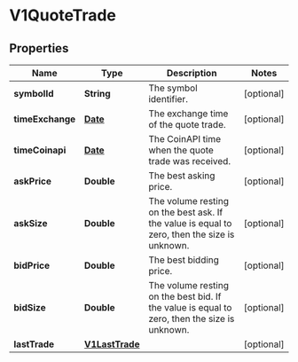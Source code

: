 

# V1QuoteTrade

## Properties

Name | Type | Description | Notes
------------ | ------------- | ------------- | -------------
**symbolId** | **String** | The symbol identifier. |  [optional]
**timeExchange** | [**Date**](Date.md) | The exchange time of the quote trade. |  [optional]
**timeCoinapi** | [**Date**](Date.md) | The CoinAPI time when the quote trade was received. |  [optional]
**askPrice** | **Double** | The best asking price. |  [optional]
**askSize** | **Double** | The volume resting on the best ask. If the value is equal to zero, then the size is unknown. |  [optional]
**bidPrice** | **Double** | The best bidding price. |  [optional]
**bidSize** | **Double** | The volume resting on the best bid. If the value is equal to zero, then the size is unknown. |  [optional]
**lastTrade** | [**V1LastTrade**](V1LastTrade.md) |  |  [optional]





